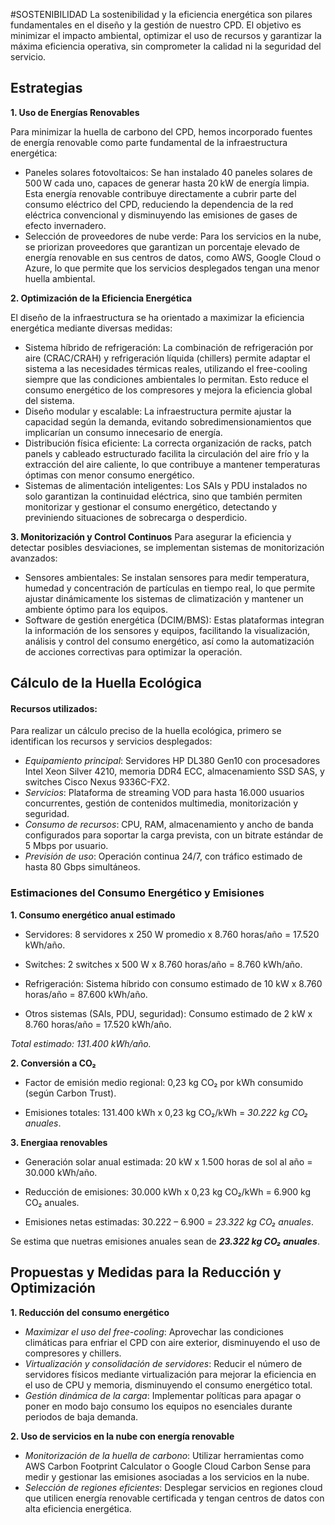 #SOSTENIBILIDAD
La sostenibilidad y la eficiencia energética son pilares fundamentales en el diseño y la gestión de nuestro CPD. 
El objetivo es minimizar el impacto ambiental, optimizar el uso de recursos y garantizar la máxima eficiencia operativa, sin comprometer la calidad ni la seguridad del servicio.

## Estrategias 

**1. Uso de Energías Renovables**

Para minimizar la huella de carbono del CPD, hemos incorporado fuentes de energía renovable como parte fundamental de la infraestructura energética:
- Paneles solares fotovoltaicos: Se han instalado 40 paneles solares de 500 W cada uno, capaces de generar hasta 20 kW de energía limpia. Esta energía renovable contribuye directamente a cubrir parte del consumo eléctrico del CPD, reduciendo la dependencia de la red eléctrica convencional y disminuyendo las emisiones de gases de efecto invernadero.
- Selección de proveedores de nube verde: Para los servicios en la nube, se priorizan proveedores que garantizan un porcentaje elevado de energía renovable en sus centros de datos, como AWS, Google Cloud o Azure, lo que permite que los servicios desplegados tengan una menor huella ambiental.

**2. Optimización de la Eficiencia Energética**

El diseño de la infraestructura se ha orientado a maximizar la eficiencia energética mediante diversas medidas:
- Sistema híbrido de refrigeración: La combinación de refrigeración por aire (CRAC/CRAH) y refrigeración líquida (chillers) permite adaptar el sistema a las necesidades térmicas reales, utilizando el free-cooling siempre que las condiciones ambientales lo permitan. Esto reduce el consumo energético de los compresores y mejora la eficiencia global del sistema.
- Diseño modular y escalable: La infraestructura permite ajustar la capacidad según la demanda, evitando sobredimensionamientos que implicarían un consumo innecesario de energía.
- Distribución física eficiente: La correcta organización de racks, patch panels y cableado estructurado facilita la circulación del aire frío y la extracción del aire caliente, lo que contribuye a mantener temperaturas óptimas con menor consumo energético.
- Sistemas de alimentación inteligentes: Los SAIs y PDU instalados no solo garantizan la continuidad eléctrica, sino que también permiten monitorizar y gestionar el consumo energético, detectando y previniendo situaciones de sobrecarga o desperdicio.

**3. Monitorización y Control Continuos**
Para asegurar la eficiencia y detectar posibles desviaciones, se implementan sistemas de monitorización avanzados:
- Sensores ambientales: Se instalan sensores para medir temperatura, humedad y concentración de partículas en tiempo real, lo que permite ajustar dinámicamente los sistemas de climatización y mantener un ambiente óptimo para los equipos.
- Software de gestión energética (DCIM/BMS): Estas plataformas integran la información de los sensores y equipos, facilitando la visualización, análisis y control del consumo energético, así como la automatización de acciones correctivas para optimizar la operación.

## Cálculo de la Huella Ecológica

#### Recursos utilizados:
Para realizar un cálculo preciso de la huella ecológica, primero se identifican los recursos y servicios desplegados:
- *Equipamiento principal*: Servidores HP DL380 Gen10 con procesadores Intel Xeon Silver 4210, memoria DDR4 ECC, almacenamiento SSD SAS, y switches Cisco Nexus 9336C-FX2.
- *Servicios*: Plataforma de streaming VOD para hasta 16.000 usuarios concurrentes, gestión de contenidos multimedia, monitorización y seguridad.
- *Consumo de recursos*: CPU, RAM, almacenamiento y ancho de banda configurados para soportar la carga prevista, con un bitrate estándar de 5 Mbps por usuario.
- *Previsión de uso*: Operación continua 24/7, con tráfico estimado de hasta 80 Gbps simultáneos.

### Estimaciones del Consumo Energético y Emisiones
**1. Consumo energético anual estimado**
- Servidores: 8 servidores x 250 W promedio x 8.760 horas/año = 17.520 kWh/año.

- Switches: 2 switches x 500 W x 8.760 horas/año = 8.760 kWh/año.

- Refrigeración: Sistema híbrido con consumo estimado de 10 kW x 8.760 horas/año = 87.600 kWh/año.

- Otros sistemas (SAIs, PDU, seguridad): Consumo estimado de 2 kW x 8.760 horas/año = 17.520 kWh/año.

*Total estimado: 131.400 kWh/año.*

**2. Conversión a CO₂**
- Factor de emisión medio regional: 0,23 kg CO₂ por kWh consumido (según Carbon Trust).

- Emisiones totales: 131.400 kWh x 0,23 kg CO₂/kWh = *30.222 kg CO₂ anuales*.

**3. Energiaa renovables**
- Generación solar anual estimada: 20 kW x 1.500 horas de sol al año = 30.000 kWh/año.

- Reducción de emisiones: 30.000 kWh x 0,23 kg CO₂/kWh = 6.900 kg CO₂ anuales.

- Emisiones netas estimadas: 30.222 – 6.900 = *23.322 kg CO₂ anuales*.

Se estima que nuetras emisiones anuales sean de ***23.322 kg CO₂ anuales***.

## Propuestas y Medidas para la Reducción y Optimización

**1. Reducción del consumo energético**
- *Maximizar el uso del free-cooling*: Aprovechar las condiciones climáticas para enfriar el CPD con aire exterior, disminuyendo el uso de compresores y chillers.
- *Virtualización y consolidación de servidores*: Reducir el número de servidores físicos mediante virtualización para mejorar la eficiencia en el uso de CPU y memoria, disminuyendo el consumo energético total.
- *Gestión dinámica de la carga*: Implementar políticas para apagar o poner en modo bajo consumo los equipos no esenciales durante periodos de baja demanda.

**2. Uso de servicios en la nube con energía renovable**
- *Monitorización de la huella de carbono*: Utilizar herramientas como AWS Carbon Footprint Calculator o Google Cloud Carbon Sense para medir y gestionar las emisiones asociadas a los servicios en la nube.
- *Selección de regiones eficientes*: Desplegar servicios en regiones cloud que utilicen energía renovable certificada y tengan centros de datos con alta eficiencia energética.




